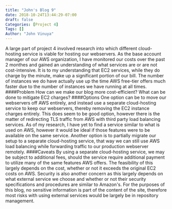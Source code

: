 ```yaml
---
title: "John's Blog 9"
date: 2018-10-24T13:44:29-07:00
draft: false
Categories: [Project 4]
Tags: []
Author: "John Vinuya"
---
```

A large part of project 4 involved research into which different cloud-hosting service is viable for hosting our webservers. As the base account manager of our AWS organization, I have monitored our costs over the past 2 monthes and gained an understanding of what services are or are not cost-intensive. It is to my understanding that EC2 services, while they do charge by the minute, make up a significant portion of our bill. The number of instances we do have actually use up the time AWS free-tier offers much faster due to the number of instances we have running at all times.
####Problem
How can we make our blog more cost-efficient?
What can be done to mitigate EC2 charges? 
####Options
One option can be to move our webservers off AWS entirely, and instead use a separate cloud-hosting service to keep our webservers, thereby removing the EC2 instance charges entirely. This does seem to be good option, however there is the matter of redirecting TLS traffic from AWS with third party load balancing services. As of my research, I have yet to find a service similar to what is used on AWS, however it would be ideal if those features were to be available on the same service. 
Another option is to partially migrate our setup to a separate cloud-hosting service, that way we can still use AWS load balancing while forwarding traffic to our production webserver remotely.
####Caveats
By using a separate cloud-hosting service, we may be subject to additional fees, should the service require additional payment to utilize many of the same features AWS offers. The feasibility of this largely depends on the cost, whether or not it exceeds the original EC2 costs on AWS. 
Security is also another concern as this largely depends on what external service we choose and whether or not their security specifications and procedures are similar to Amazon's. For the purposes of this blog, no sensitive information is part of the content of the site, therefore most risks with using external services would be largely be in repository management.